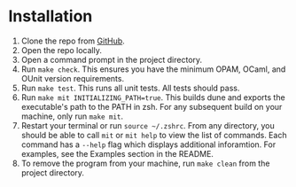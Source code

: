# Installation
1. Clone the repo from [GitHub](https://github.coecis.cornell.edu/nm549/cs3110_final_project).
2. Open the repo locally.
3. Open a command prompt in the project directory.
4. Run `make check`. This ensures you have the minimum OPAM, OCaml, and OUnit version requirements.
5. Run `make test`. This runs all unit tests. All tests should pass.
6. Run `make mit INITIALIZING_PATH=true`. This builds dune and exports the executable's path to the PATH in zsh. For any subsequent build on your machine, only run `make mit`.
7. Restart your terminal or run `source ~/.zshrc`. From any directory, you should be able to call `mit` or `mit help` to view the list of commands. Each command has a `--help` flag which displays additional inforamtion. For examples, see the Examples section in the README.
8. To remove the program from your machine, run `make clean` from the project directory.
